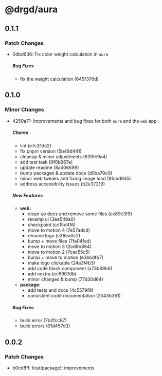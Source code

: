 # @drgd/aura

## 0.1.1

### Patch Changes

- 0dbd636: Fix color weight calculation in `aura`

  ##### Bug Fixes

  - fix the weight calculation (645f376d)

## 0.1.0

### Minor Changes

- 4250a71: Improvements and bug fixes for both `aura` and the `web` app

  ##### Chores

  - lint (e7c31d52)
  - fix pnpm version (5b49d441)
  - cleanup & minor adjustments (839fe9a4)
  - add test task (0f0b967e)
  - update readme (8ad06699)
  - bump packages & update docs (d0ba70c0)
  - minor web tweaks and fixing image load (8fcbd935)
  - address accessibility issues (b2e37219)

  ##### New Features

  - **web:**
    - clean up docs and remove some files (ce89c3f9)
    - revamp ui (3ee549a0)
    - checkpoint (cc15d416)
    - move to motion 4 (7e57adcd)
    - rename logo (c36ea0c2)
    - bump + move files (7fa04fad)
    - move to motion 3 (2ed8b884)
    - move to motion 2 (7cac55c5)
    - bump + move to motion (e3bbdfb7)
    - make logo clickable (24a3f4b3)
    - add code block component (a73b89b6)
    - add nextra (ec5907db)
    - minor changes & bump (77d30d64)
  - **package:**
    - add tests and docs (4c5579f9)
    - consistent code documentation (2343b361)

  ##### Bug Fixes

  - build error (7b2fcc87)
  - build errors (01d457d3)

## 0.0.2

### Patch Changes

- b0cd8ff: feat(package): improvements
